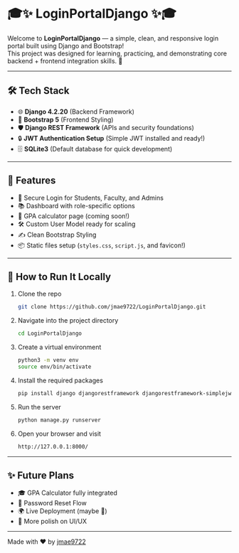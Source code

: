 # 🎓✨ LoginPortalDjango ✨🎓

Welcome to **LoginPortalDjango** — a simple, clean, and responsive login portal built using Django and Bootstrap!  
This project was designed for learning, practicing, and demonstrating core backend + frontend integration skills. 🚀

---

## 🛠 Tech Stack

- 🌐 **Django 4.2.20** (Backend Framework)
- 🎨 **Bootstrap 5** (Frontend Styling)
- 🛡 **Django REST Framework** (APIs and security foundations)
- 🔒 **JWT Authentication Setup** (Simple JWT installed and ready!)
- 🗄 **SQLite3** (Default database for quick development)

---

## 📸 Features

- 🔑 Secure Login for Students, Faculty, and Admins
- 📚 Dashboard with role-specific options
- 🎯 GPA calculator page (coming soon!)
- 🛠 Custom User Model ready for scaling
- ✍️ Clean Bootstrap Styling
- 📦 Static files setup (`styles.css`, `script.js`, and favicon!)

---

## 🚀 How to Run It Locally

1. Clone the repo  
   ```bash
   git clone https://github.com/jmae9722/LoginPortalDjango.git
   ```

2. Navigate into the project directory  
   ```bash
   cd LoginPortalDjango
   ```

3. Create a virtual environment  
   ```bash
   python3 -m venv env
   source env/bin/activate
   ```

4. Install the required packages  
   ```bash
   pip install django djangorestframework djangorestframework-simplejwt
   ```

5. Run the server  
   ```bash
   python manage.py runserver
   ```

6. Open your browser and visit  
   ```bash
   http://127.0.0.1:8000/
   ```

---

## ✨ Future Plans

- 🎓 GPA Calculator fully integrated
- 📧 Password Reset Flow
- 🌍 Live Deployment (maybe 🚀)
- 🎨 More polish on UI/UX

---

Made with ❤️ by [jmae9722](https://github.com/jmae9722)
